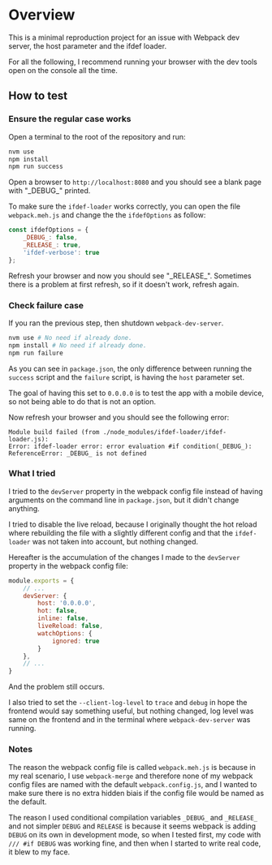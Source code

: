 # Overview

This is a minimal reproduction project for an issue with Webpack dev server, the host parameter and the ifdef loader.

For all the following, I recommend running your browser with the dev tools open on the console all the time.

## How to test

### Ensure the regular case works

Open a terminal to the root of the repository and run:

```sh
nvm use
npm install
npm run success
```

Open a browser to `http://localhost:8080` and you should see a blank page with "\_DEBUG\_" printed.

To make sure the `ifdef-loader` works correctly, you can open the file `webpack.meh.js` and change the the `ifdefOptions` as follow:

```js
const ifdefOptions = {
    _DEBUG_: false,
    _RELEASE_: true,
    'ifdef-verbose': true
};
```

Refresh your browser and now you should see "\_RELEASE\_". Sometimes there is a problem at first refresh, so if it doesn't work, refresh again.

### Check failure case

If you ran the previous step, then shutdown `webpack-dev-server`.

```sh
nvm use # No need if already done.
npm install # No need if already done.
npm run failure
```

As you can see in `package.json`, the only difference between running the `success` script and the `failure` script, is having the `host` parameter set.

The goal of having this set to `0.0.0.0` is to test the app with a mobile device, so not being able to do that is not an option.

Now refresh your browser and you should see the following error:

```
Module build failed (from ./node_modules/ifdef-loader/ifdef-loader.js):
Error: ifdef-loader error: error evaluation #if condition(_DEBUG_): ReferenceError: _DEBUG_ is not defined
```

### What I tried

I tried to the `devServer` property in the webpack config file instead of having arguments on the command line in `package.json`, but it didn't change anything.

I tried to disable the live reload, because I originally thought the hot reload where rebuilding the file with a slightly different config and that the `ifdef-loader` was not taken into account, but nothing changed.

Hereafter is the accumulation of the changes I made to the `devServer` property in the webpack config file:
```js
module.exports = {
    // ...
    devServer: {
        host: '0.0.0.0',
        hot: false,
        inline: false,
        liveReload: false,
        watchOptions: {
            ignored: true
        }
    },
    // ...
}
```

And the problem still occurs.

I also tried to set the `--client-log-level` to `trace` and `debug` in hope the frontend would say something useful, but nothing changed, log level was same on the frontend and in the terminal where `webpack-dev-server` was running.

### Notes

The reason the webpack config file is called `webpack.meh.js` is because in my real scenario, I use `webpack-merge` and therefore none of my webpack config files are named with the default `webpack.config.js`, and I wanted to make sure there is no extra hidden biais if the config file would be named as the default.

The reason I used conditional compilation variables `_DEBUG_` and `_RELEASE_` and not simpler `DEBUG` and `RELEASE` is because it seems webpack is adding `DEBUG` on its own in development mode, so when I tested first, my code with `/// #if DEBUG` was working fine, and then when I started to write real code, it blew to my face.
